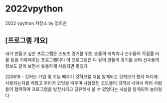 # 2022vpython
2022 vpython 저장소 by 정희찬
## [프로그램 개요]
내가 만들고 싶은 프로그램은 스포츠 경기를 위한 승률의 예측이나 선수들의 득점률 타율 등을 기록해주는 프로그램이다 이 프로그램은 다 같이 만들어 경기를 보며 선수들의 정보도 같이 보면서 유용하게 사용되면 좋겠다


220616 - 깃허브 가입 및 기능 배우기
깃허브를 처음 알게되고 깃허브가 뭔지 어디에 사용되는지를 배웠고 우리가 코딩을 배우며 사용했던 코드들이 깃허브 내에서 여러 사람들이 협력하여 프로그램을 발전시키고 공유해서 쓸 수 있었다는 사실을 알게되어 놀라웠다
